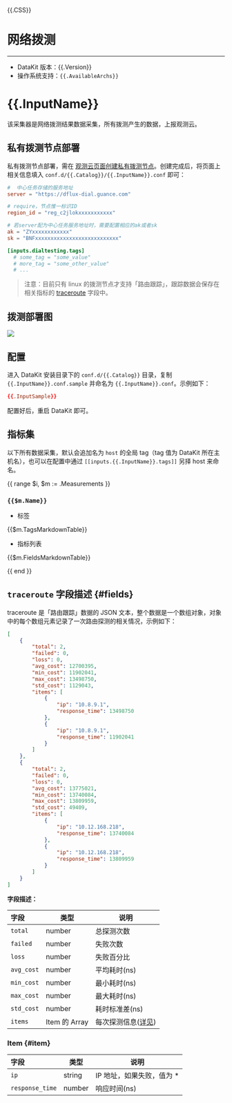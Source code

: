 {{.CSS}}
# 网络拨测
---

- DataKit 版本：{{.Version}}
- 操作系统支持：`{{.AvailableArchs}}`

# {{.InputName}}

该采集器是网络拨测结果数据采集，所有拨测产生的数据，上报观测云。

## 私有拨测节点部署

私有拨测节点部署，需在 [观测云页面创建私有拨测节点](../usability-monitoring/self-node.md)。创建完成后，将页面上相关信息填入 `conf.d/{{.Catalog}}/{{.InputName}}.conf` 即可：

```toml
#  中心任务存储的服务地址
server = "https://dflux-dial.guance.com"

# require，节点惟一标识ID
region_id = "reg_c2jlokxxxxxxxxxxx"

# 若server配为中心任务服务地址时，需要配置相应的ak或者sk
ak = "ZYxxxxxxxxxxxx"
sk = "BNFxxxxxxxxxxxxxxxxxxxxxxxxxxx"

[inputs.dialtesting.tags]
  # some_tag = "some_value"
  # more_tag = "some_other_value"
  # ...
```

> 注意：目前只有 linux 的拨测节点才支持「路由跟踪」，跟踪数据会保存在相关指标的 [traceroute](#fields) 字段中。

## 拨测部署图

![](imgs/dialtesting-net-arch.png)

## 配置

进入 DataKit 安装目录下的 `conf.d/{{.Catalog}}` 目录，复制 `{{.InputName}}.conf.sample` 并命名为 `{{.InputName}}.conf`。示例如下：

```toml
{{.InputSample}}
```

配置好后，重启 DataKit 即可。

## 指标集

以下所有数据采集，默认会追加名为 `host` 的全局 tag（tag 值为 DataKit 所在主机名），也可以在配置中通过 `[[inputs.{{.InputName}}.tags]]` 另择 host 来命名。

{{ range $i, $m := .Measurements }}

### `{{$m.Name}}`

-  标签

{{$m.TagsMarkdownTable}}

- 指标列表

{{$m.FieldsMarkdownTable}}

{{ end }}


## `traceroute` 字段描述 {#fields}

traceroute 是「路由跟踪」数据的 JSON 文本，整个数据是一个数组对象，对象中的每个数组元素记录了一次路由探测的相关情况，示例如下：

```json
[
    {
        "total": 2,
        "failed": 0,
        "loss": 0,
        "avg_cost": 12700395,
        "min_cost": 11902041,
        "max_cost": 13498750,
        "std_cost": 1129043,
        "items": [
            {
                "ip": "10.8.9.1",
                "response_time": 13498750
            },
            {
                "ip": "10.8.9.1",
                "response_time": 11902041
            }
        ]
    },
    {
        "total": 2,
        "failed": 0,
        "loss": 0,
        "avg_cost": 13775021,
        "min_cost": 13740084,
        "max_cost": 13809959,
        "std_cost": 49409,
        "items": [
            {
                "ip": "10.12.168.218",
                "response_time": 13740084
            },
            {
                "ip": "10.12.168.218",
                "response_time": 13809959
            }
        ]
    }
]
```

**字段描述：**

| 字段       | 类型          | 说明                        |
| :---       | ---           | ---                         |
| `total`    | number        | 总探测次数                  |
| `failed`   | number        | 失败次数                    |
| `loss`     | number        | 失败百分比                  |
| `avg_cost` | number        | 平均耗时(ns)                |
| `min_cost` | number        | 最小耗时(ns)                |
| `max_cost` | number        | 最大耗时(ns)                |
| `std_cost` | number        | 耗时标准差(ns)              |
| `items`    | Item 的 Array | 每次探测信息([详见](#item)) |

### Item {#item}

| 字段            | 类型   | 说明                      |
| :---            | ---    | ---                       |
| `ip`            | string | IP 地址，如果失败，值为 * |
| `response_time` | number | 响应时间(ns)              |

